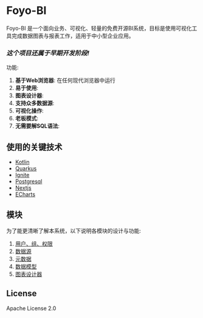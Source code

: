 # Foyo-BI

Foyo-BI 是一个面向业务、可视化、轻量的免费开源BI系统，目标是使用可视化工具完成数据图表与报表工作，适用于中小型企业应用。

### ***这个项目还属于早期开发阶段!***

功能:
1. **基于Web浏览器**: 在任何现代浏览器中运行
2. **易于使用**:
3. **图表设计器**:
4. **支持众多数据源**:
5. **可视化操作**:
6. **老板模式**:
7. **无需要解SQL语法**:


## 使用的关键技术

* [Kotlin](https://kotlinlang.org)
* [Quarkus](https://quarkus.io)
* [Ignite](http://ignite.apache.org)
* [Postgresql](https://www.postgresql.org)
* [Nextjs](https://nextjs.org/)
* [ECharts](https://echarts.apache.org/zh/index.html)

## 模块

为了能更清晰了解本系统，以下说明各模块的设计与功能:

1. [用户、组、权限](./docs/user.md)
2. [数据源](./docs/ds.md)
3. [元数据](./docs/md.md)
4. [数据模型](./docs/dm.md)
5. [图表设计器](./docs/chart-design.md)


## License

Apache License 2.0